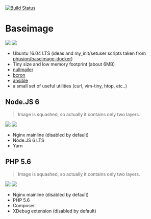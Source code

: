 [![Build Status](https://travis-ci.org/Dalee/build.docker.svg?branch=master)](https://travis-ci.org/Dalee/build.docker)

# Baseimage

[![](https://images.microbadger.com/badges/image/dalee/baseimage.svg)](https://microbadger.com/images/dalee/baseimage "Get your own image badge on microbadger.com")
[![](https://images.microbadger.com/badges/version/dalee/baseimage.svg)](https://microbadger.com/images/dalee/baseimage "Get your own version badge on microbadger.com")

* Ubuntu 16.04 LTS (ideas and my_init/setuser scripts taken from [phusion/baseimage-docker](https://github.com/phusion/baseimage-docker))
* Tiny size and low memory footprint (about 6MB)
* [nullmailer](https://github.com/bruceg/nullmailer)
* [bcron](https://github.com/bruceg/bcron)
* [ansible](https://www.ansible.com/)
* a small set of useful utilities (curl, vim-tiny, htop, etc..)

## Node.JS 6

> Image is squashed, so actually it contains only two layers.

[![](https://images.microbadger.com/badges/image/dalee/nodejs-6.svg)](https://microbadger.com/images/dalee/nodejs-6 "Get your own image badge on microbadger.com")
[![](https://images.microbadger.com/badges/version/dalee/nodejs-6.svg)](https://microbadger.com/images/dalee/nodejs-6 "Get your own version badge on microbadger.com")

* Nginx mainline (disabled by default)
* Node.JS 6 LTS
* Yarn

## PHP 5.6

> Image is squashed, so actually it contains only two layers.

[![](https://images.microbadger.com/badges/image/dalee/php-5.6.svg)](https://microbadger.com/images/dalee/php-5.6 "Get your own image badge on microbadger.com")
[![](https://images.microbadger.com/badges/version/dalee/php-5.6.svg)](https://microbadger.com/images/dalee/php-5.6 "Get your own version badge on microbadger.com")

* Nginx mainline (disabled by default)
* PHP 5.6
* Composer
* XDebug extension (disabled by default)
